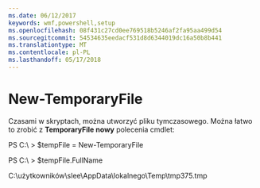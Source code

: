 ```yaml
---
ms.date: 06/12/2017
keywords: wmf,powershell,setup
ms.openlocfilehash: 08f431c27cd0ee769518b5246af2fa95aa499d54
ms.sourcegitcommit: 54534635eedacf531d8d6344019dc16a50b8b441
ms.translationtype: MT
ms.contentlocale: pl-PL
ms.lasthandoff: 05/17/2018
---
```

# <a name="new-temporaryfile"></a>New-TemporaryFile
Czasami w skryptach, można utworzyć pliku tymczasowego. Można łatwo to zrobić z **TemporaryFile nowy** polecenia cmdlet:

PS C:\\ &gt; $tempFile = New-TemporaryFile

PS C:\\ &gt; $tempFile.FullName

C:\\użytkowników\\slee\\AppData\\lokalnego\\Temp\\tmp375.tmp
